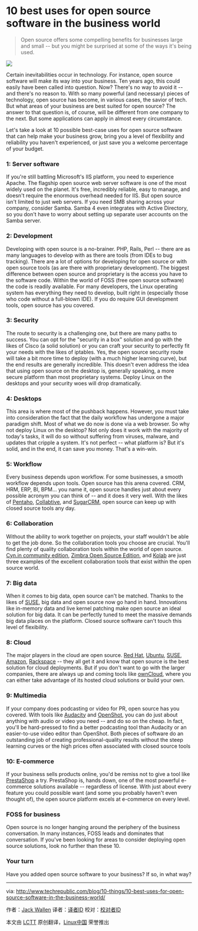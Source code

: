 10 best uses for open source software in the business world
================================================================================
> Open source offers some compelling benefits for businesses large and small -- but you might be surprised at some of the ways it's being used. 

![](http://tr2.cbsistatic.com/hub/i/r/2015/03/05/54a9c323-4311-4455-b10b-5182548da424/resize/620x485/95164f01a19cbd7a3e4b843be78febae/foss.jpg)

Certain inevitabilities occur in technology. For instance, open source software will make its way into your business. Ten years ago, this could easily have been called into question. Now? There's no way to avoid it -- and there's no reason to. With so many powerful (and necessary) pieces of technology, open source has become, in various cases, the savior of tech. But what areas of your business are best suited for open source? The answer to that question is, of course, will be different from one company to the next. But some applications can apply in almost every circumstance.

Let's take a look at 10 possible best-case uses for open source software that can help make your business grow, bring you a level of flexibility and reliability you haven't experienced, or just save you a welcome percentage of your budget.

### 1: Server software ###

If you're still battling Microsoft's IIS platform, you need to experience Apache. The flagship open source web server software is one of the most widely used on the planet. It's free, incredibly reliable, easy to manage, and doesn't require the enormous overhead needed for IIS. But open source isn't limited to just web servers. If you need SMB sharing across your company, consider Samba. Samba 4 even integrates with Active Directory, so you don't have to worry about setting up separate user accounts on the Samba server.

### 2: Development ###

Developing with open source is a no-brainer. PHP, Rails, Perl -- there are as many languages to develop with as there are tools (from IDEs to bug tracking). There are a lot of options for developing for open source or with open source tools (as are there with proprietary development). The biggest difference between open source and proprietary is the access you have to the software code. Within the world of FOSS (free open source software) the code is readily available. For many developers, the Linux operating system has everything they need to develop, built right in (especially those who code without a full-blown IDE). If you do require GUI development tools, open source has you covered.

### 3: Security ###

The route to security is a challenging one, but there are many paths to success. You can opt for the "security in a box" solution and go with the likes of Cisco (a solid solution) or you can craft your security to perfectly fit your needs with the likes of iptables. Yes, the open source security route will take a bit more time to deploy (with a much higher learning curve), but the end results are generally incredible. This doesn't even address the idea that using open source on the desktop is, generally speaking, a more secure platform than most proprietary systems. Deploy Linux on the desktops and your security woes will drop dramatically.

### 4: Desktops ###

This area is where most of the pushback happens. However, you must take into consideration the fact that the daily workflow has undergone a major paradigm shift. Most of what we do now is done via a web browser. So why not deploy Linux on the desktop? Not only does it work with the majority of today's tasks, it will do so without suffering from viruses, malware, and updates that cripple a system. It's not perfect -- what platform is? But it's solid, and in the end, it can save you money. That's a win-win.

### 5: Workflow ###

Every business depends upon workflow. For some businesses, a smooth workflow depends upon tools. Open source has this arena covered. CRM, HRM, ERP, BI, BPM... you name it, open source handles just about every possible acronym you can think of -- and it does it very well. With the likes of [Pentaho][1], [Collabtive][2], and [SugarCRM][3], open source can keep up with closed source tools any day.

### 6: Collaboration ###

Without the ability to work together on projects, your staff wouldn't be able to get the job done. So the collaboration tools you choose are crucial. You'll find plenty of quality collaboration tools within the world of open source. [Cyn.in community edition][4], [Zimbra Open Source Edition][5], and [Kolab][6] are just three examples of the excellent collaboration tools that exist within the open source world. 

### 7: Big data ###

When it comes to big data, open source can't be matched. Thanks to the likes of [SUSE][7], big data and open source now go hand in hand. Innovations like in-memory data and live kernel patching make open source an ideal solution for big data. It can be perfectly tuned to meet the massive demands big data places on the platform. Closed source software can't touch this level of flexibility.

### 8: Cloud ###

The major players in the cloud are open source. [Red Hat][8], [Ubuntu][9], [SUSE][10], [Amazon][11], [Rackspace][12] -- they all get it and know that open source is the best solution for cloud deployments. But if you don't want to go with the larger companies, there are always up and coming tools like [ownCloud][12], where you can either take advantage of its hosted cloud solutions or build your own. 

### 9: Multimedia ###

If your company does podcasting or video for PR, open source has you covered. With tools like [Audacity][14] and [OpenShot][15], you can do just about anything with audio or video you need -- and do so on the cheap. In fact, you'll be hard-pressed to find a better podcasting tool than Audacity or an easier-to-use video editor than OpenShot. Both pieces of software do an outstanding job of creating professional-quality results without the steep learning curves or the high prices often associated with closed source tools

### 10: E-commerce ###

If your business sells products online, you'd be remiss not to give a tool like [PrestaShop][16] a try. PrestaShop is, hands down, one of the most powerful e-commerce solutions available -- regardless of license. With just about every feature you could possible want (and some you probably haven't even thought of), the open source platform excels at e-commerce on every level. 

### FOSS for business ###

Open source is no longer hanging around the periphery of the business conversation. In many instances, FOSS leads and dominates that conversation. If you've been looking for areas to consider deploying open source solutions, look no further than these 10.

### Your turn ###

Have you added open source software to your business? If so, in what way?

--------------------------------------------------------------------------------

via: http://www.techrepublic.com/blog/10-things/10-best-uses-for-open-source-software-in-the-business-world/

作者：[Jack Wallen][a]
译者：[译者ID](https://github.com/译者ID)
校对：[校对者ID](https://github.com/校对者ID)

本文由 [LCTT](https://github.com/LCTT/TranslateProject) 原创翻译，[Linux中国](http://linux.cn/) 荣誉推出

[a]:http://www.techrepublic.com/search/?a=jack+wallen
[1]:http://community.pentaho.com/
[2]:http://collabtive.o-dyn.de/
[3]:http://www.sugarcrm.com/
[4]:http://cynapse.com/cyn-in/
[5]:https://www.zimbra.com/open-source
[6]:http://kolab.org/
[7]:http://www.suse.org/
[8]:http://www.redhat.com/
[9]:http://www.ubuntu.com/
[10]:http://www.suse.com/
[11]:http://aws.amazon.com/ec2/
[12]:http://www.rackspace.com/cloud
[13]:https://owncloud.org/
[14]:http://audacity.sourceforge.net/
[15]:http://www.openshot.org/
[16]:https://www.prestashop.com/